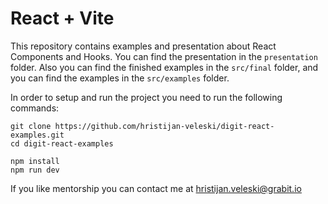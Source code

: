 # React + Vite

This repository contains examples and presentation about React Components and Hooks.
You can find the presentation in the `presentation` folder.
Also you can find the finished examples in the `src/final` folder,
and you can find the examples in the `src/examples` folder.

In order to setup and run the project you need to run the following commands:
```shell
git clone https://github.com/hristijan-veleski/digit-react-examples.git
cd digit-react-examples

npm install
npm run dev
```

If you like mentorship you can contact me at hristijan.veleski@grabit.io
